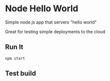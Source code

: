 # Node Hello World

Simple node.js app that servers "hello world"

Great for testing simple deployments to the cloud

## Run It

`npm start`

## Test build

